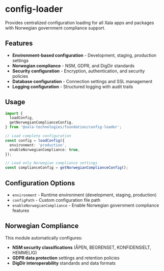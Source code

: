 # config-loader

Provides centralized configuration loading for all Xala apps and packages with Norwegian government compliance support.

## Features

- **Environment-based configuration** - Development, staging, production settings
- **Norwegian compliance** - NSM, GDPR, and DigDir standards
- **Security configuration** - Encryption, authentication, and security policies
- **Database configuration** - Connection settings and SSL management
- **Logging configuration** - Structured logging with audit trails

## Usage

```typescript
import {
  loadConfig,
  getNorwegianComplianceConfig,
} from '@xala-technologies/foundation/config-loader';

// Load complete configuration
const config = loadConfig({
  environment: 'production',
  enableNorwegianCompliance: true,
});

// Load only Norwegian compliance settings
const complianceConfig = getNorwegianComplianceConfig();
```

## Configuration Options

- `environment` - Runtime environment (development, staging, production)
- `configPath` - Custom configuration file path
- `enableNorwegianCompliance` - Enable Norwegian government compliance features

## Norwegian Compliance

This module automatically configures:

- **NSM security classifications** (ÅPEN, BEGRENSET, KONFIDENSIELT, HEMMELIG)
- **GDPR data protection** settings and retention policies
- **DigDir interoperability** standards and data formats
